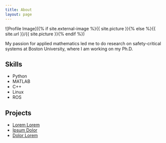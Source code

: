```yaml
---
title: About
layout: page
---
```

![Profile Image]({% if site.external-image %}{{ site.picture }}{% else %}{{ site.url }}/{{ site.picture }}{% endif %})

<p>My passion for applied mathematics led me to do research on safety-critical systems at Boston University, where I am working on my Ph.D.</p>


<h2>Skills</h2>

<ul class="skill-list">
	<li>Python</li>
 	<li>MATLAB</li>
  	<li>C++</li>
   	<li>Linux</li>
	<li>ROS</li>	

</ul>

<h2>Projects</h2>

<ul>
	<li><a href="https://github.com/">Lorem Lorem</a></li>
	<li><a href="https://github.com/">Ipsum Dolor</a></li>
	<li><a href="https://github.com/">Dolor Lorem</a></li>
</ul>
